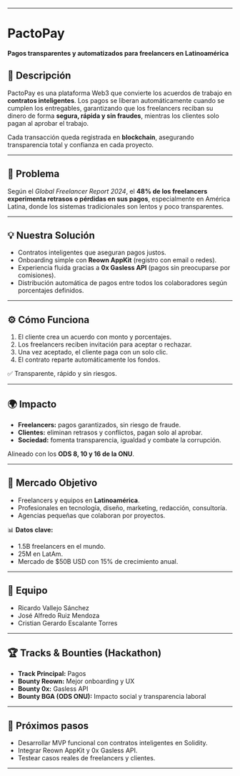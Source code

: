 
---

# PactoPay

**Pagos transparentes y automatizados para freelancers en Latinoamérica**

## 🚀 Descripción

PactoPay es una plataforma Web3 que convierte los acuerdos de trabajo en **contratos inteligentes**.
Los pagos se liberan automáticamente cuando se cumplen los entregables, garantizando que los freelancers reciban su dinero de forma **segura, rápida y sin fraudes**, mientras los clientes solo pagan al aprobar el trabajo.

Cada transacción queda registrada en **blockchain**, asegurando transparencia total y confianza en cada proyecto.

---

## 📌 Problema

Según el *Global Freelancer Report 2024*, el **48% de los freelancers experimenta retrasos o pérdidas en sus pagos**, especialmente en América Latina, donde los sistemas tradicionales son lentos y poco transparentes.

---

## 💡 Nuestra Solución

* Contratos inteligentes que aseguran pagos justos.
* Onboarding simple con **Reown AppKit** (registro con email o redes).
* Experiencia fluida gracias a **0x Gasless API** (pagos sin preocuparse por comisiones).
* Distribución automática de pagos entre todos los colaboradores según porcentajes definidos.

---

## ⚙️ Cómo Funciona

1. El cliente crea un acuerdo con monto y porcentajes.
2. Los freelancers reciben invitación para aceptar o rechazar.
3. Una vez aceptado, el cliente paga con un solo clic.
4. El contrato reparte automáticamente los fondos.

✅ Transparente, rápido y sin riesgos.

---

## 🌍 Impacto

* **Freelancers:** pagos garantizados, sin riesgo de fraude.
* **Clientes:** eliminan retrasos y conflictos, pagan solo al aprobar.
* **Sociedad:** fomenta transparencia, igualdad y combate la corrupción.

Alineado con los **ODS 8, 10 y 16 de la ONU**.

---

## 🎯 Mercado Objetivo

* Freelancers y equipos en **Latinoamérica**.
* Profesionales en tecnología, diseño, marketing, redacción, consultoría.
* Agencias pequeñas que colaboran por proyectos.

📊 **Datos clave:**

* 1.5B freelancers en el mundo.
* 25M en LatAm.
* Mercado de \$50B USD con 15% de crecimiento anual.

---

## 👥 Equipo

* Ricardo Vallejo Sánchez
* José Alfredo Ruiz Mendoza
* Cristian Gerardo Escalante Torres

---

## 🏆 Tracks & Bounties (Hackathon)

* **Track Principal:** Pagos
* **Bounty Reown:** Mejor onboarding y UX
* **Bounty 0x:** Gasless API
* **Bounty BGA (ODS ONU):** Impacto social y transparencia laboral

---

## 🔮 Próximos pasos

* Desarrollar MVP funcional con contratos inteligentes en Solidity.
* Integrar Reown AppKit y 0x Gasless API.
* Testear casos reales de freelancers y clientes.

---
